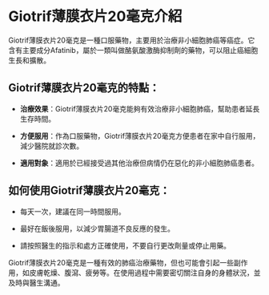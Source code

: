 # Giotrif薄膜衣片20毫克介紹
Giotrif薄膜衣片20毫克是一種口服藥物，主要用於治療非小細胞肺癌等癌症。它含有主要成分Afatinib，屬於一類叫做酪氨酸激酶抑制劑的藥物，可以阻止癌細胞生長和擴散。
## Giotrif薄膜衣片20毫克的特點：
- **治療效果**：Giotrif薄膜衣片20毫克能夠有效治療非小細胞肺癌，幫助患者延長生存時間。
- **方便服用**：作為口服藥物，Giotrif薄膜衣片20毫克方便患者在家中自行服用，減少醫院就診次數。
- **適用對象**：適用於已經接受過其他治療但病情仍在惡化的非小細胞肺癌患者。
## 如何使用Giotrif薄膜衣片20毫克：
- 每天一次，建議在同一時間服用。
- 最好在飯後服用，以減少胃腸道不良反應的發生。
- 請按照醫生的指示和處方正確使用，不要自行更改劑量或停止用藥。
Giotrif薄膜衣片20毫克是一種有效的肺癌治療藥物，但也可能會引起一些副作用，如皮膚乾燥、腹瀉、疲勞等。在使用過程中需要密切關注自身的身體狀況，並及時與醫生溝通。